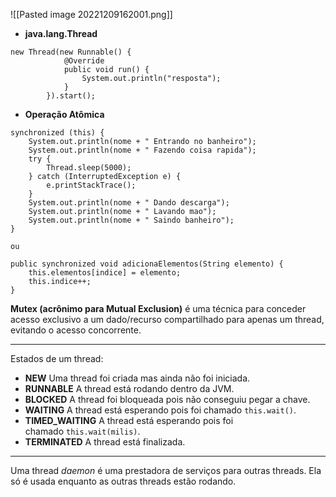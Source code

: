 
![[Pasted image 20221209162001.png]]

* **java.lang.Thread**

```
new Thread(new Runnable() {
			@Override
			public void run() {
				System.out.println("resposta");
			}
		}).start();
```


* **Operação Atômica**

```
synchronized (this) {
	System.out.println(nome + " Entrando no banheiro");
	System.out.println(nome + " Fazendo coisa rapida");
	try {
		Thread.sleep(5000);
	} catch (InterruptedException e) {
		e.printStackTrace();
	}
	System.out.println(nome + " Dando descarga");
	System.out.println(nome + " Lavando mao");
	System.out.println(nome + " Saindo banheiro");
}

ou

public synchronized void adicionaElementos(String elemento) {
	this.elementos[indice] = elemento;
	this.indice++;
}

```

**Mutex (acrônimo para Mutual Exclusion)** é uma técnica para conceder acesso exclusivo a um dado/recurso compartilhado para apenas um thread, evitando o acesso concorrente.

***
Estados de um thread:
-   **NEW** Uma thread foi criada mas ainda não foi iniciada.
-   **RUNNABLE** A thread está rodando dentro da JVM.
-   **BLOCKED** A thread foi bloqueada pois não conseguiu pegar a chave.
-   **WAITING** A thread está esperando pois foi chamado `this.wait()`.
-   **TIMED_WAITING** A thread está esperando pois foi chamado `this.wait(milis)`.
-   **TERMINATED** A thread está finalizada.

***
Uma thread _daemon_ é uma prestadora de serviços para outras threads. Ela só é usada enquanto as outras threads estão rodando.


